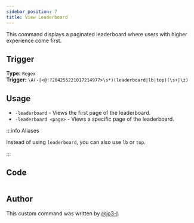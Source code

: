 ```yaml
---
sidebar_position: 7
title: View Leaderboard
---
```


This command displays a paginated leaderboard where users with higher experience come first.

## Trigger

**Type:** `Regex`<br />
**Trigger:** `\A(-|<@!?204255221017214977>\s*)(leaderboard|lb|top)(\s+|\z)`

## Usage

- `-leaderboard` - Views the first page of the leaderboard.
- `-leaderboard <page>` - Views a specific page of the leaderboard.

:::info Aliases

Instead of using `leaderboard`, you can also use `lb` or `top`.

:::

## Code

```go file=../../../src/leveling/leaderboard.go.tmpl

```

## Author

This custom command was written by [@jo3-l](https://github.com/jo3-l).
